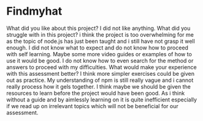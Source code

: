 # Findmyhat
What did you like about this project?
I did not like anything.
What did you struggle with in this project?
i think the project is too overwhelming for me as the topic of node.js has just been taught and i still have not grasp it well enough.  I did not know what to expect and do not know how to proceed with self learning. Maybe some more video guides or examples of how to use it would be good. I do not know how to even search for the method or answers to proceed with my difficulties.
What would make your experience with this assessment better?
I think more simpler exercises could be given out as practice. My understanding of npm is still really vague and i cannot really process how it gels together.  I think maybe we should be given the resources to learn before the project would have been good. As i think without a guide and by aimlessly learning on it is quite inefficient especially if we read up on irrelevant topics which will not be beneficial for our assessment.
